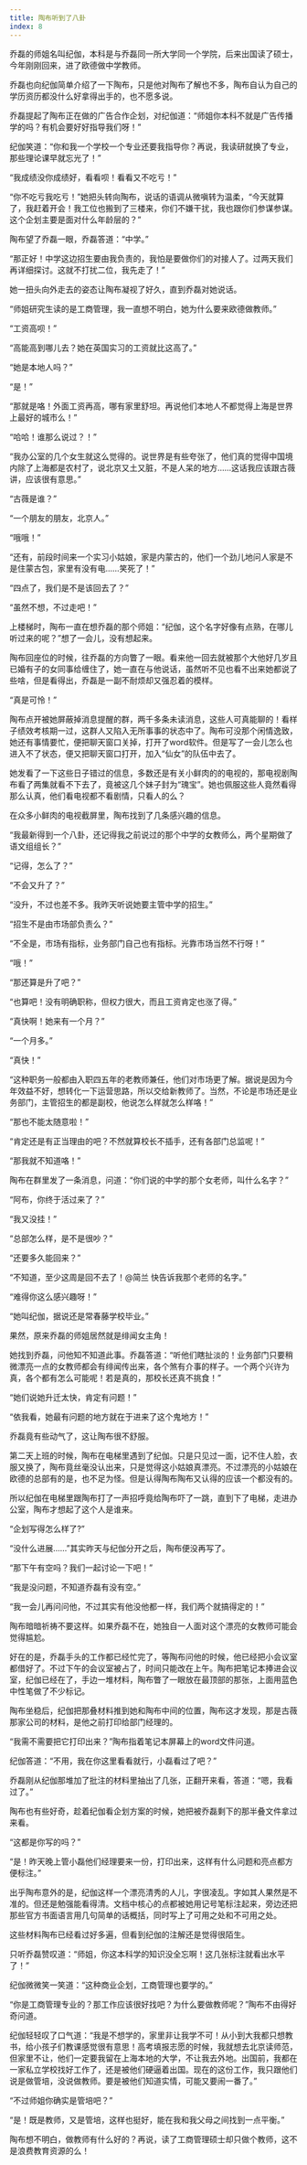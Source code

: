 ```yaml
---
title: 陶布听到了八卦
index: 8
---
```


乔磊的师姐名叫纪伽，本科是与乔磊同一所大学同一个学院，后来出国读了硕士，今年刚刚回来，进了欧德做中学教师。

乔磊也向纪伽简单介绍了一下陶布，只是他对陶布了解也不多，陶布自认为自己的学历资历都没什么好拿得出手的，也不愿多说。

乔磊提起了陶布正在做的广告合作企划，对纪伽道：“师姐你本科不就是广告传播学的吗？有机会要好好指导我们呀！”

纪伽笑道：“你和我一个学校一个专业还要我指导你？再说，我读研就换了专业，那些理论课早就忘光了！”

“我成绩没你成绩好，看看呗！看看又不吃亏！”

“你不吃亏我吃亏！”她把头转向陶布，说话的语调从微嗔转为温柔，“今天就算了，我赶着开会！我工位也搬到了三楼来，你们不嫌干扰，我也跟你们参谋参谋。这个企划主要是面对什么年龄层的？”

陶布望了乔磊一眼，乔磊答道：“中学。”

“那正好！中学这边招生要由我负责的，我怕是要做你们的对接人了。过两天我们再详细探讨。这就不打扰二位，我先走了！”

她一扭头向外走去的姿态让陶布凝视了好久，直到乔磊对她说话。

“师姐研究生读的是工商管理，我一直想不明白，她为什么要来欧德做教师。”

“工资高呗！”

“高能高到哪儿去？她在英国实习的工资就比这高了。”

“她是本地人吗？”

“是！”

“那就是咯！外面工资再高，哪有家里舒坦。再说他们本地人不都觉得上海是世界上最好的城市么！”

“哈哈！谁那么说过？！”

“我办公室的几个女生就这么觉得的。说世界是有些夸张了，他们真的觉得中国境内除了上海都是农村了，说北京又土又脏，不是人呆的地方……这话我应该跟古薇讲，应该很有意思。”

“古薇是谁？”

“一个朋友的朋友，北京人。”

“哦哦！”

“还有，前段时间来一个实习小姑娘，家是内蒙古的，他们一个劲儿地问人家是不是住蒙古包，家里有没有电……笑死了！”

“四点了，我们是不是该回去了？”

“虽然不想，不过走吧！”

上楼梯时，陶布一直在想乔磊的那个师姐：“纪伽，这个名字好像有点熟，在哪儿听过来的呢？”想了一会儿，没有想起来。

陶布回座位的时候，往乔磊的方向瞥了一眼。看来他一回去就被那个大他好几岁且已婚有子的女同事给缠住了，她一直在与他说话，虽然听不见也看不出来她都说了些啥，但是看得出，乔磊是一副不耐烦却又强忍着的模样。

“真是可怜！”

陶布点开被她屏蔽掉消息提醒的群，两千多条未读消息，这些人可真能聊的！看样子绩效考核期一过，这群人又陷入无所事事的状态中了。陶布可没那个闲情逸致，她还有事情要忙，便把聊天窗口关掉，打开了word软件。但是写了一会儿怎么也进入不了状态，便又把聊天窗口打开，加入“仙女”的队伍中去了。

她发看了一下这些日子错过的信息，多数还是有关小鲜肉的的电视的，那电视剧陶布看了两集就看不下去了，竟被这几个妹子封为“瑰宝”。她也佩服这些人竟然看得那么认真，他们看电视都不看剧情，只看人的么？

在众多小鲜肉的电视截屏里，陶布找到了几条感兴趣的信息。

“我最新得到一个八卦，还记得我之前说过的那个中学的女教师么，两个星期做了语文组组长？”

“记得，怎么了？”

“不会又升了？”

“没升，不过也差不多。我昨天听说她要主管中学的招生。”

“招生不是由市场部负责么？”

“不全是，市场有指标，业务部门自己也有指标。光靠市场当然不行呀！”

“哦！”

“那还算是升了吧？”

“也算吧！没有明确职称，但权力很大，而且工资肯定也涨了得。”

“真快啊！她来有一个月？”

“一个月多。”

“真快！”

“这种职务一般都由入职四五年的老教师兼任，他们对市场更了解。据说是因为今年效益不好，想转化一下运营思路，所以交给新教师了。当然，不论是市场还是业务部门，主管招生的都是副校，他说怎么样就怎么样咯！”

“那也不能太随意啦！”

“肯定还是有正当理由的吧？不然就算校长不插手，还有各部门总监呢！”

“那我就不知道咯！”

陶布在群里发了一条消息，问道：“你们说的中学的那个女老师，叫什么名字？”

“阿布，你终于活过来了？”

“我又没挂！”

“总部怎么样，是不是很吵？”

“还要多久能回来？”

“不知道，至少这周是回不去了！@简兰 快告诉我那个老师的名字。”

“难得你这么感兴趣呀！”

“她叫纪伽，据说还是常春藤学校毕业。”

果然，原来乔磊的师姐居然就是绯闻女主角！

她找到乔磊，问他知不知道此事。乔磊答道：“听他们瞎扯淡的！业务部门只要稍微漂亮一点的女教师都会有绯闻传出来，各个煞有介事的样子。一个两个兴许为真，各个都有怎么可能呢！若是真的，那校长还真不挑食！”

“她们说她升迁太快，肯定有问题！”

“依我看，她最有问题的地方就在于进来了这个鬼地方！”

乔磊竟有些动气了，这让陶布很不舒服。

第二天上班的时候，陶布在电梯里遇到了纪伽。只是只见过一面，记不住人脸，衣服又换了，陶布竟丝毫没认出来，只是觉得这小姑娘真漂亮。不过漂亮的小姑娘在欧德的总部有的是，也不足为怪。但是认得陶布陶布又认得的应该一个都没有的。

所以纪伽在电梯里跟陶布打了一声招呼竟给陶布吓了一跳，直到下了电梯，走进办公室，陶布才想起了这个人是谁来。

“企划写得怎么样了?”

“没什么进展……”其实昨天与纪伽分开之后，陶布便没再写了。

“那下午有空吗？我们一起讨论一下吧！”

“我是没问题，不知道乔磊有没有空。”

“我一会儿再问问他，不过其实有他没他都一样，我们两个就搞得定的！”

陶布暗暗祈祷不要这样。如果乔磊不在，她独自一人面对这个漂亮的女教师可能会觉得尴尬。

好在的是，乔磊手头的工作都已经忙完了，等陶布问他的时候，他已经把小会议室都借好了。不过下午的会议室被占了，时间只能改在上午。陶布把笔记本捧进会议室，纪伽已经在了，手边一堆材料，陶布瞥了一眼放在最顶部的那张，上面用蓝色中性笔做了不少标记。

陶布坐稳后，纪伽把那叠材料推到她和陶布中间的位置，陶布这才发现，那是古薇那家公司的材料，是他之前打印给部门经理的。

“我需不需要把它打印出来？”陶布指着笔记本屏幕上的word文件问道。

纪伽答道：“不用，我在你这里看看就行，小磊看过了吧？”

乔磊刚从纪伽那堆加了批注的材料里抽出了几张，正翻开来看，答道：“嗯，我看过了。”

陶布也有些好奇，趁着纪伽看企划方案的时候，她把被乔磊剩下的那半叠文件拿过来看。

“这都是你写的吗？”

“是！昨天晚上管小磊他们经理要来一份，打印出来，这样有什么问题和亮点都方便标注。”

出乎陶布意外的是，纪伽这样一个漂亮清秀的人儿，字很凌乱。字如其人果然是不准的。但还是勉强能看得清。文档中核心的点都被她用记号笔标注起来，旁边还把那些官方书面语言用几句简单的话概括，同时写上了可用之处和不可用之处。

这些材料陶布已经看过好多遍，但看到纪伽的注解还是觉得很陌生。

只听乔磊赞叹道：“师姐，你这本科学的知识没全忘啊！这几张标注就看出水平了！”

纪伽微微笑一笑道：“这种商业企划，工商管理也要学的。”

“你是工商管理专业的？那工作应该很好找吧？为什么要做教师呢？”陶布不由得好奇问道。

纪伽轻轻叹了口气道：“我是不想学的，家里非让我学不可！从小到大我都只想教书，给小孩子们教课感觉很有意思！高考填报志愿的时候，我就想去北京读师范，但家里不让，他们一定要我留在上海本地的大学，不让我去外地。出国前，我都在一家私立学校找好工作了，还是被他们硬逼着出国。现在的这份工作，我只跟他们说是做管培，没说做教师。要是被他们知道实情，可能又要闹一番了。”

“不过师姐你确实是管培吧？”

“是！既是教师，又是管培，这样也挺好，能在我和我父母之间找到一点平衡。”

陶布想不明白，做教师有什么好的？再说，读了工商管理硕士却只做个教师，这不是浪费教育资源的么！
